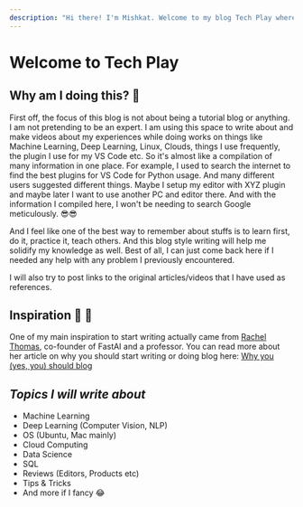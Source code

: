 ```yaml
---
description: "Hi there! I'm Mishkat. Welcome to my blog Tech Play where I'll be posting tech informations and tutorials that I found really useful to me. Stay tuned and enjoy! \U0001F609"
---
```


# Welcome to Tech Play

## Why am I doing this? 🤔

First off, the focus of this blog is not about being a tutorial blog or anything. I am not pretending to be an expert. I am using this space to write about and make videos about my experiences while doing works on things like Machine Learning, Deep Learning, Linux, Clouds, things I use frequently, the plugin I use for my VS Code etc. So it's almost like a compilation of many information in one place. For example, I used to search the internet to find the best plugins for VS Code for Python usage. And many different users suggested different things. Maybe I setup my editor with XYZ plugin and maybe later I want to use another PC and editor there. And with the information I compiled here, I won't be needing to search Google meticulously. 😎😎

And I feel like one of the best way to remember about stuffs is to learn first, do it, practice it, teach others. And this blog style writing will help me solidify my knowledge as well. Best of all, I can just come back here if I needed any help with any problem I previously encountered.

I will also try to post links to the original articles/videos that I have used as references.

## Inspiration 💁 🙈

One of my main inspiration to start writing actually came from [Rachel Thomas](https://medium.com/@racheltho), co-founder of FastAI and a professor. You can read more about her article on why you should start writing or doing blog here: [Why you \(yes, you\) should blog](https://medium.com/@racheltho/why-you-yes-you-should-blog-7d2544ac1045)

## _Topics I will write about_

* Machine Learning
* Deep Learning \(Computer Vision, NLP\)
* OS \(Ubuntu, Mac mainly\)
* Cloud Computing
* Data Science
* SQL
* Reviews \(Editors, Products etc\)
* Tips & Tricks
* And more if I fancy 😂


